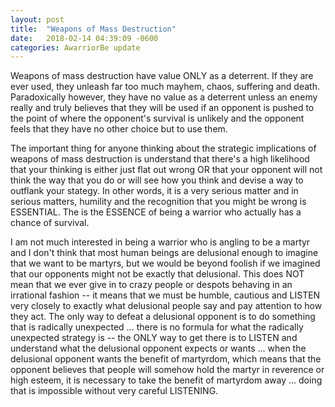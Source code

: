 ```yaml
---
layout: post
title:  "Weapons of Mass Destruction"
date:   2018-02-14 04:39:09 -0600
categories: AwarriorBe update
---
```

Weapons of mass destruction have value ONLY as a deterrent. If they are ever used, they unleash far too much mayhem, chaos, suffering and death. Paradoxically however, they have no value as a deterrent unless an enemy really and truly believes that they will be used if an opponent is pushed to the point of where the opponent's survival is unlikely and the opponent feels that they have no other choice but to use them.

The important thing for anyone thinking about the strategic implications of weapons of mass destruction is understand that there's a high likelihood that your thinking is either just flat out wrong OR that your opponent will not think the way that you do or will see how you think and devise a way to outflank your stategy. In other words, it is a very serious matter and in serious matters, humility and the recognition that you might be wrong is ESSENTIAL. The is the ESSENCE of being a warrior who actually has a chance of survival.

I am not much interested in being a warrior who is angling to be a martyr and I don't think that most human beings are delusional enough to imagine that we want to be martyrs, but we would be beyond foolish if we imagined that our opponents might not be exactly that delusional. This does NOT mean that we ever give in to crazy people or despots behaving in an irrational fashion -- it means that we must be humble, cautious and LISTEN very closely to exactly what delusional people say and pay attention to how they act. The only way to defeat a delusional opponent is to do something that is radically unexpected ... there is no formula for what the radically unexpected strategy is -- the ONLY way to get there is to LISTEN and understand what the delusional opponent expects or wants ... when the delusional opponent wants the benefit of martyrdom, which means that the opponent believes that people will somehow hold the martyr in reverence or high esteem, it is necessary to take the benefit of martyrdom away ... doing that is impossible without very careful LISTENING.
